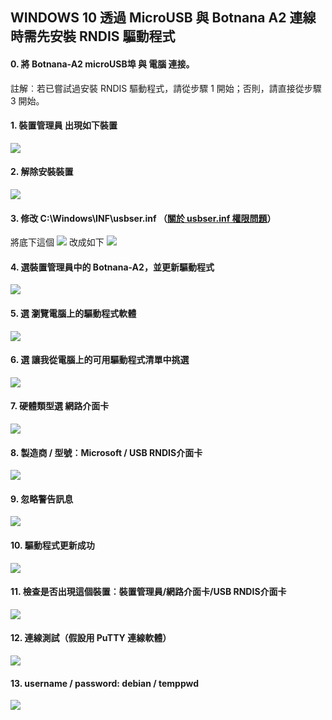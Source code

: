 ## WINDOWS 10 透過 MicroUSB 與 Botnana A2 連線時需先安裝 RNDIS 驅動程式

#### 0. 將 Botnana-A2 microUSB埠 與 電腦 連接。
註解︰若已嘗試過安裝 RNDIS 驅動程式，請從步驟 1 開始；否則，請直接從步驟 3 開始。


#### 1. 裝置管理員 出現如下裝置
![](./win10_1_com_port.png)

#### 2. 解除安裝裝置
![](./win10_2_remove_com_device.png)


#### 3. 修改 C:\Windows\INF\usbser.inf （[關於 usbser.inf 權限問題](./win10_permission.md)）
將底下這個 
![](./win10_3_modify_usbser_inf.png)
改成如下
![](./win10_4_mark_usbser_inf_com_port.png)

#### 4. 選裝置管理員中的  Botnana-A2，並更新驅動程式
![](./win10_5_upgrade_drive.png)


#### 5. 選 瀏覽電腦上的驅動程式軟體
![](./win10_6_browse_drive.png)

#### 6. 選 讓我從電腦上的可用驅動程式清單中挑選
![](./win10_7_choose_drive.png)

#### 7. 硬體類型選 網路介面卡
![](./win10_8_select_network_interface.png)

#### 8. 製造商 / 型號︰Microsoft / USB RNDIS介面卡
![](./win10_9_select_rndis_drive.png)

#### 9. 忽略警告訊息
![](./win10_10_ignore_warning.png)

#### 10. 驅動程式更新成功
![](./win10_11_install_rndis_ok.png)

#### 11. 檢查是否出現這個裝置︰裝置管理員/網路介面卡/USB RNDIS介面卡
![](./win10_12_got_usb_rndis_interface.png)

#### 12. 連線測試（假設用 PuTTY 連線軟體）
![](./win10_13_connect_by_ssh.png)

#### 13. username / password: debian / temppwd
![](./win10_14_login.png)


